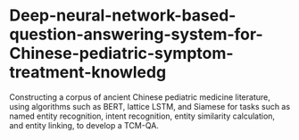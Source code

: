 # Deep-neural-network-based-question-answering-system-for-Chinese-pediatric-symptom-treatment-knowledg
Constructing a corpus of ancient Chinese pediatric medicine literature, using algorithms such as BERT, lattice LSTM, and Siamese for tasks such as named entity recognition, intent recognition, entity similarity calculation, and entity linking, to develop a TCM-QA.
